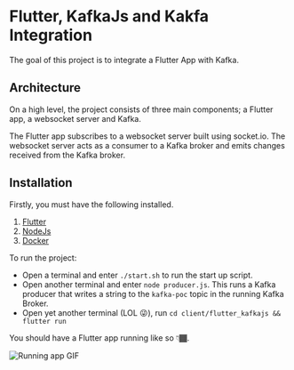 # Flutter, KafkaJs and Kakfa Integration

The goal of this project is to integrate a Flutter App with Kafka.

## Architecture

On a high level, the project consists of three main components; a Flutter app, a websocket server and Kafka.

The Flutter app subscribes to a websocket server built using socket.io. The websocket server acts as a consumer to a Kafka broker and emits changes received from the Kafka broker.

## Installation

Firstly, you must have the following installed.

1. [Flutter](https://docs.flutter.dev/get-started/install)
2. [NodeJs](https://nodejs.org/en/download/)
3. [Docker](https://docs.docker.com/get-docker/)

To run the project:

- Open a terminal and enter `./start.sh` to run the start up script.
- Open another terminal and enter `node producer.js`. This runs a Kafka producer that writes a string to the `kafka-poc` topic in the running Kafka Broker.
- Open yet another terminal (LOL 😜), run `cd client/flutter_kafkajs && flutter run`

You should have a Flutter app running like so 👇🏾.

![Running app GIF](https://github.com/osobotu/kafka_poc/Simulator-Screen-Recording-iPhone-14-Pro-Max-2022-11-08-at-14.09.30.gif)
